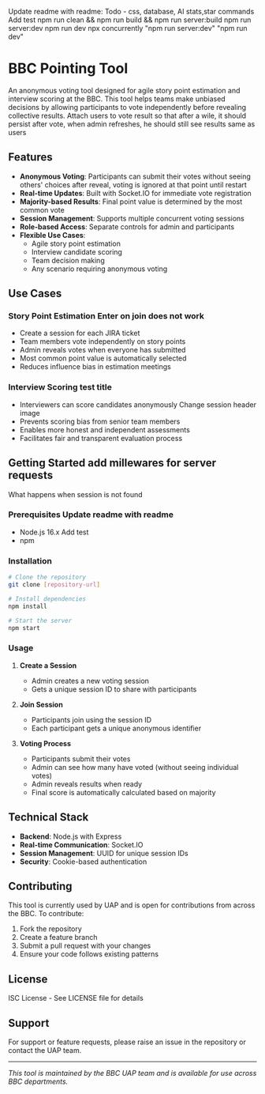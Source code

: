 Update readme with readme: Todo - css, database, AI stats,star commands
Add test
npm run clean && npm run build && npm run server:build
npm run server:dev
npm run dev
npx concurrently "npm run server:dev" "npm run dev"

# BBC Pointing Tool	


An anonymous voting tool designed for agile story point estimation and interview scoring at the BBC. This tool helps teams make unbiased decisions by allowing participants to vote independently before revealing collective results.	Attach users to vote result so that after a wile, it should persist
after vote,
when admin refreshes, he should still see results
same as users


## Features	


- **Anonymous Voting**: Participants can submit their votes without seeing others' choices	after reveal, voting is ignored at that point until restart
- **Real-time Updates**: Built with Socket.IO for immediate vote registration	
- **Majority-based Results**: Final point value is determined by the most common vote	
- **Session Management**: Supports multiple concurrent voting sessions	
- **Role-based Access**: Separate controls for admin and participants	
- **Flexible Use Cases**: 	
  - Agile story point estimation	
  - Interview candidate scoring	
  - Team decision making	
  - Any scenario requiring anonymous voting	


## Use Cases	


### Story Point Estimation	Enter on join does not work
- Create a session for each JIRA ticket	
- Team members vote independently on story points	
- Admin reveals votes when everyone has submitted	
- Most common point value is automatically selected	
- Reduces influence bias in estimation meetings	


### Interview Scoring	test title
- Interviewers can score candidates anonymously	Change session header image
- Prevents scoring bias from senior team members	
- Enables more honest and independent assessments	
- Facilitates fair and transparent evaluation process	


## Getting Started	add millewares for server requests
What happens when session is not found


### Prerequisites	Update readme with readme
- Node.js 16.x	Add test
- npm	

### Installation	
```bash	
# Clone the repository	
git clone [repository-url]	

# Install dependencies	
npm install	

# Start the server	
npm start	
```	

### Usage	

1. **Create a Session**	
   - Admin creates a new voting session	
   - Gets a unique session ID to share with participants	

2. **Join Session**	
   - Participants join using the session ID	
   - Each participant gets a unique anonymous identifier	

3. **Voting Process**	
   - Participants submit their votes	
   - Admin can see how many have voted (without seeing individual votes)	
   - Admin reveals results when ready	
   - Final score is automatically calculated based on majority	

## Technical Stack	

- **Backend**: Node.js with Express	
- **Real-time Communication**: Socket.IO	
- **Session Management**: UUID for unique session IDs	
- **Security**: Cookie-based authentication	

## Contributing	

This tool is currently used by UAP and is open for contributions from across the BBC. To contribute:	

1. Fork the repository	
2. Create a feature branch	
3. Submit a pull request with your changes	
4. Ensure your code follows existing patterns	

## License	

ISC License - See LICENSE file for details	

## Support	

For support or feature requests, please raise an issue in the repository or contact the UAP team.	

---	

*This tool is maintained by the BBC UAP team and is available for use across BBC departments.*	
